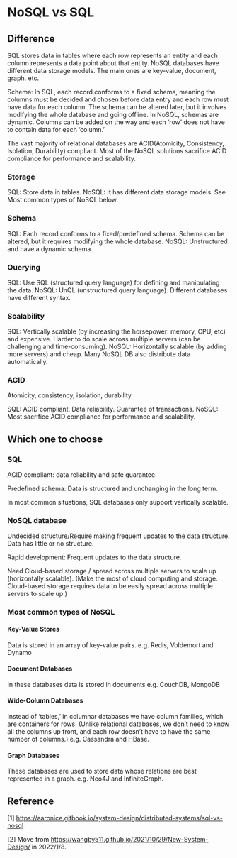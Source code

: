 # NoSQL vs SQL

## Difference

SQL stores data in tables where each row represents an entity and each column represents a data point about that entity. NoSQL databases have different data storage models. The main ones are key-value, document, graph. etc.

Schema: In SQL, each record conforms to a fixed schema, meaning the columns must be decided and chosen before data entry and each row must have data for each column. The schema can be altered later, but it involves modifying the whole database and going offline. In NoSQL, schemas are dynamic. Columns can be added on the way and each ‘row’ does not have to contain data for each ‘column.’

The vast majority of relational databases are ACID(Atomicity, Consistency, Isolation, Durability) compliant. Most of the NoSQL solutions sacrifice ACID compliance for performance and scalability.

### Storage

SQL: Store data in tables.
NoSQL: It has different data storage models. See Most common types of NoSQL below.

### Schema

SQL: Each record conforms to a fixed/predefined schema. Schema can be altered, but it requires modifying the whole database.
NoSQL: Unstructured and have a dynamic schema.

### Querying

SQL: Use SQL (structured query language) for defining and manipulating the data.
NoSQL: UnQL (unstructured query language). Different databases have different syntax.

### Scalability

SQL: Vertically scalable (by increasing the horsepower: memory, CPU, etc) and expensive. Harder to do scale across multiple servers (can be challenging and time-consuming).
NoSQL: Horizontally scalable (by adding more servers) and cheap. Many NoSQL DB also distribute data automatically.

### ACID

Atomicity, consistency, isolation, durability

SQL: ACID compliant. Data reliability. Guarantee of transactions.
NoSQL: Most sacrifice ACID compliance for performance and scalability.

## Which one to choose

### SQL

ACID compliant: data reliability and safe guarantee.

Predefined schema: Data is structured and unchanging in the long term.

In most common situations, SQL databases only support vertically scalable.

### NoSQL database

Undecided structure/Require making frequent updates to the data structure. Data has little or no structure.

Rapid development: Frequent updates to the data structure.

Need Cloud-based storage / spread across multiple servers to scale up (horizontally scalable). (Make the most of cloud computing and storage. Cloud-based storage requires data to be easily spread across multiple servers to scale up.)

### Most common types of NoSQL

#### Key-Value Stores

Data is stored in an array of key-value pairs.
e.g. Redis, Voldemort and Dynamo

#### Document Databases

In these databases data is stored in documents
e.g. CouchDB, MongoDB

#### Wide-Column Databases

Instead of ‘tables,’ in columnar databases we have column families, which are containers for rows. (Unlike relational databases, we don’t need to know all the columns up front, and each row doesn’t have to have the same number of columns.)
e.g. Cassandra and HBase.

#### Graph Databases

These databases are used to store data whose relations are best represented in a graph.
e.g. Neo4J and InfiniteGraph.

## Reference

[1] <https://aaronice.gitbook.io/system-design/distributed-systems/sql-vs-nosql>

[2] Move from <https://wangby511.github.io/2021/10/29/New-System-Design/> in 2022/1/8.
